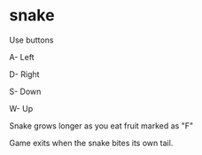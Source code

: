 # snake
Use buttons




A- Left



D- Right






S- Down





W- Up






Snake grows longer as you eat fruit marked as "F"







Game exits when the snake bites its own tail.
